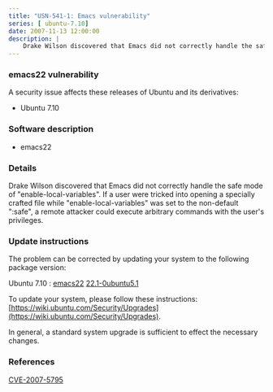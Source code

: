 ```yaml
---
title: "USN-541-1: Emacs vulnerability"
series: [ ubuntu-7.10]
date: 2007-11-13 12:00:00
description: |
    Drake Wilson discovered that Emacs did not correctly handle the safe mode of &quot;enable-local-variables&quot;. If a user were tricked into opening a specially crafted file while &quot;enable-local-variables&quot; was set to the non-default &quot;:safe&quot;, a remote attacker could execute arbitrary commands with the user&#39;s privileges. 
--- 
```

 
 


### emacs22 vulnerability

A security issue affects these releases of Ubuntu and its derivatives:

* Ubuntu 7.10

### Software description

* emacs22 

### Details

Drake Wilson discovered that Emacs did not correctly handle the safe mode of &quot;enable-local-variables&quot;. If a user were tricked into opening a specially crafted file while &quot;enable-local-variables&quot; was set to the non-default &quot;:safe&quot;, a remote attacker could execute arbitrary commands with the user&#39;s privileges. 

### Update instructions

The problem can be corrected by updating your system to the following package version:

Ubuntu 7.10
 : [emacs22](https://launchpad.net/ubuntu/+source/emacs22) <span> [22.1-0ubuntu5.1](https://launchpad.net/ubuntu/+source/emacs22/22.1-0ubuntu5.1) </span> 

To update your system, please follow these instructions: [https://wiki.ubuntu.com/Security/Upgrades](https://wiki.ubuntu.com/Security/Upgrades).

In general, a standard system upgrade is sufficient to effect the necessary changes. 

### References

 
 [CVE-2007-5795](http://people.ubuntu.com/~ubuntu-security/cve/CVE-2007-5795)
 

